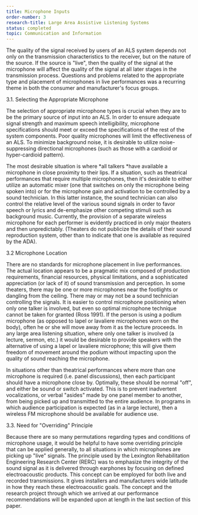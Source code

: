 ```yaml
---
title: Microphone Inputs
order-number: 3
research-title: Large Area Assistive Listening Systems
status: completed
topic: Communication and Information
---
```


The quality of the signal received by users of an ALS system depends not only on the transmission characteristics to the receiver, but on the nature of the source. If the source is "live", then the quality of the signal at the microphone will affect the quality of the signal at all later stages in the transmission process. Questions and problems related to the appropriate type and placement of microphones in live performances was a recurring theme in both the consumer and manufacturer's focus groups.

3.1. Selecting the Appropriate Microphone

The selection of appropriate microphone types is crucial when they are to be the primary source of input into an ALS. In order to ensure adequate signal strength and maximum speech intelligibility, microphone specifications should meet or exceed the specifications of the rest of the system components. Poor quality microphones will limit the effectiveness of an ALS. To minimize background noise, it is desirable to utilize noise-suppressing directional microphones (such as those with a cardioid or hyper-cardioid pattern).

The most desirable situation is where *all talkers *have available a microphone in close proximity to their lips. If a situation, such as theatrical performances that require multiple microphones, then it's desirable to either utilize an automatic mixer (one that switches on only the microphone being spoken into) or for the microphone gain and activation to be controlled by a sound technician. In this latter instance, the sound technician can also control the relative level of the various sound signals in order to favor speech or lyrics and de-emphasize other competing stimuli such as background music. Currently, the provision of a separate wireless microphone for each performer is evidently practiced in only major theaters and then unpredictably. (Theaters do not publicize the details of their sound reproduction system, other than to indicate that one is available as required by the ADA).

3.2 Microphone Location

There are no standards for microphone placement in live performances. The actual location appears to be a pragmatic mix composed of production requirements, financial resources, physical limitations, and a sophisticated appreciation (or lack of it) of sound transmission and perception. In some theaters, there may be one or more microphones near the footlights or dangling from the ceiling. There may or may not be a sound technician controlling the signals. It is easier to control microphone positioning when only one talker is involved, but even so optimal microphone technique cannot be taken for granted (Ross 1991). If the person is using a podium microphone (as opposed to lapel or lavaliere microphones worn on the body), often he or she will move away from it as the lecture proceeds. In any large area listening situation, where only one talker is involved (a lecture, sermon, etc.) it would be desirable to provide speakers with the alternative of using a lapel or lavaliere microphone; this will give them freedom of movement around the podium without impacting upon the quality of sound reaching the microphone.

In situations other than theatrical performances where more than one microphone is required (i.e. panel discussions), then each participant should have a microphone close by. Optimally, these should be normal "off", and either be sound or switch activated. This is to prevent inadvertent vocalizations, or verbal "asides" made by one panel member to another, from being picked up and transmitted to the entire audience. In programs in which audience participation is expected (as in a large lecture), then a wireless FM microphone should be available for audience use.

3.3. Need for "Overriding" Principle

Because there are so many permutations regarding types and conditions of microphone usage, it would be helpful to have some overriding principle that can be applied generally, to all situations in which microphones are picking up "live" signals. The principle used by the Lexington Rehabilitation Engineering Research Center (RERC) was to emphasize the integrity of the sound signal as it is delivered through earphones by focusing on defined electroacoustic products. This concept can be employed for both live and recorded transmissions. It gives installers and manufacturers wide latitude in how they reach these electroacoustic goals. The concept and the research project through which we arrived at our performance recommendations will be expanded upon at length in the last section of this paper.
